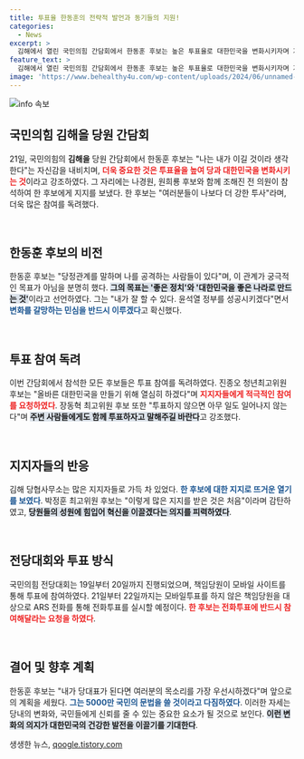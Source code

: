 ```yaml
---
title: 투표율 한동훈의 전략적 발언과 동기들의 지원!
categories:
  - News
excerpt: >
  김해에서 열린 국민의힘 간담회에서 한동훈 후보는 높은 투표율로 대한민국을 변화시키자며 지지자들에게 투표를 독려했다. 함께한 다른 후보들도 변화를 강조하며 지지자들에게 적극적인 참여를 부탁했다. 이 뜨거운 열기 속, 당의 미래를 향한 각 후보의 결의를 느낄 수 있었다.
feature_text: >
  김해에서 열린 국민의힘 간담회에서 한동훈 후보는 높은 투표율로 대한민국을 변화시키자며 지지자들에게 투표를 독려했다. 함께한 다른 후보들도 변화를 강조하며 지지자들에게 적극적인 참여를 부탁했다. 이 뜨거운 열기 속, 당의 미래를 향한 각 후보의 결의를 느낄 수 있었다.
image: 'https://www.behealthy4u.com/wp-content/uploads/2024/06/unnamed-file.png'
---
```


<p><img src="https://www.behealthy4u.com/wp-content/uploads/2024/06/unnamed-file.png" alt="info 속보" /></p>

<h2 data-ke-size="size26">국민의힘 김해을 당원 간담회</h2>

<p data-ke-size="size16">21일, 국민의힘의  <b>김해을</b> 당원 간담회에서 한동훈 후보는 "나는 내가 이길 것이라 생각한다"는 자신감을 내비치며, <b><span style="color: #ee2323;">더욱 중요한 것은 투표율을 높여 당과 대한민국을 변화시키는 것</span></b>이라고 강조하였다. 그 자리에는 나경원, 원희룡 후보와 함께 조해진 전 의원이 참석하여 한 후보에게 지지를 보냈다. 한 후보는 "여러분들이 나보다 더 강한 투사"라며, 더욱 많은 참여를 독려했다.</p>

<p data-ke-size="size16">&nbsp;</p>

<h2 data-ke-size="size26">한동훈 후보의 비전</h2>

<p data-ke-size="size16">한동훈 후보는 "당정관계를 말하며 나를 공격하는 사람들이 있다"며, 이 관계가 궁극적인 목표가 아님을 분명히 했다. <b><span style="background-color: #21538527;">그의 목표는 '좋은 정치'와 '대한민국을 좋은 나라로 만드는 것'</span></b>이라고 선언하였다. 그는 "내가 잘 할 수 있다. 윤석열 정부를 성공시키겠다"면서 <b><span style="color: #1a5490;">변화를 갈망하는 민심을 반드시 이루겠다</span></b>고 확신했다.</p>

<p data-ke-size="size16">&nbsp;</p>

<h2 data-ke-size="size26">투표 참여 독려</h2>

<p data-ke-size="size16">이번 간담회에서 참석한 모든 후보들은 투표 참여를 독려하였다. 진종오 청년최고위원 후보는 "올바른 대한민국을 만들기 위해 열심히 하겠다"며 <b><span style="color: #ee2323;">지지자들에게 적극적인 참여를 요청하였다</span></b>. 장동혁 최고위원 후보 또한 "투표하지 않으면 아무 일도 일어나지 않는다"며 <b><span style="background-color: #21538527;">주변 사람들에게도 함께 투표하자고 말해주길 바란다</span></b>고 강조했다.</p>

<p data-ke-size="size16">&nbsp;</p>

<h2 data-ke-size="size26">지지자들의 반응</h2>

<p data-ke-size="size16">김해 당협사무소는 많은 지지자들로 가득 차 있었다. <b><span style="color: #1a5490;">한 후보에 대한 지지로 뜨거운 열기를 보였다</span></b>. 박정훈 최고위원 후보는 "이렇게 많은 지지를 받은 것은 처음"이라며 감탄하였고, <b><span style="background-color: #21538527;">당원들의 성원에 힘입어 혁신을 이끌겠다는 의지를 피력하였다</span></b>.</p>

<p data-ke-size="size16">&nbsp;</p>

<h2 data-ke-size="size26">전당대회와 투표 방식</h2>

<p data-ke-size="size16">국민의힘 전당대회는 19일부터 20일까지 진행되었으며, 책임당원이 모바일 사이트를 통해 투표에 참여하였다. 21일부터 22일까지는 모바일투표를 하지 않은 책임당원을 대상으로 ARS 전화를 통해 전화투표를 실시할 예정이다. <b><span style="color: #ee2323;">한 후보는 전화투표에 반드시 참여해달라는 요청을 하였다</span></b>.</p>

<p data-ke-size="size16">&nbsp;</p>

<h2 data-ke-size="size26">결어 및 향후 계획</h2>

<p data-ke-size="size16">한동훈 후보는 "내가 당대표가 된다면 여러분의 목소리를 가장 우선시하겠다"며 앞으로의 계획을 세웠다. <b><span style="color: #1a5490;">그는 5000만 국민의 문법을 쓸 것이라고 다짐하였다</span></b>. 이러한 자세는 당내의 변화와, 국민들에게 신뢰를 줄 수 있는 중요한 요소가 될 것으로 보인다. <b><span style="background-color: #21538527;">이런 변화의 의지가 대한민국의 건강한 발전을 이끌기를 기대한다</span></b>.</p>
생생한 뉴스, <a href="https://qoogle.tistory.com" rel="dofollow">qoogle.tistory.com</a>


